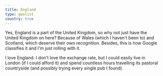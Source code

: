 ```yaml
---
title: England
type: geolist
country: true
---
```

Yes, England is a part of the United Kingdom, so why not just have the United Kingdom on here? Because of Wales (which I haven't been to) and Scotland, which deserve their own recognition. Besides, this is how Google classifies it and I'm just rolling with it. 

I love England. I don't love the exchange rate, but I could easily live in London (if I could afford it) and spend countless hours travelling its pastoral countryside (and possibly trying every single pub I found). 